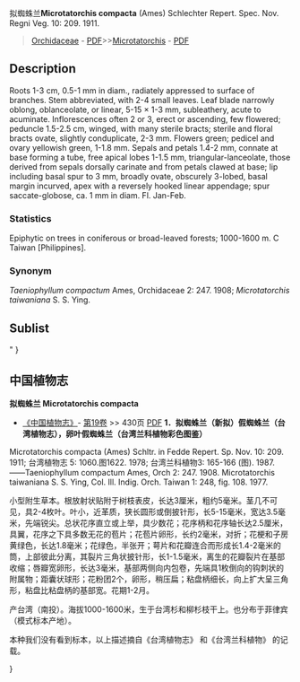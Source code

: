 拟蜘蛛兰**Microtatorchis compacta** (Ames) Schlechter Repert. Spec. Nov. Regni Veg. 10: 209. 1911.

> [Orchidaceae](http://www.iplant.cn/info/Orchidaceae?t=foc) - [PDF](http://www.iplant.cn/foc/pdf/Orchidaceae.pdf)>>[Microtatorchis](http://www.iplant.cn/info/Microtatorchis?t=foc) - [PDF](http://www.iplant.cn/foc/pdf/Microtatorchis.pdf)

## Description

Roots 1-3 cm, 0.5-1 mm in diam., radiately appressed to surface of branches. Stem abbreviated, with 2-4 small leaves. Leaf blade narrowly oblong, oblanceolate, or linear, 5-15 × 1-3 mm, subleathery, acute to acuminate. Inflorescences often 2 or 3, erect or ascending, few flowered; peduncle 1.5-2.5 cm, winged, with many sterile bracts; sterile and floral bracts ovate, slightly conduplicate, 2-3 mm. Flowers green; pedicel and ovary yellowish green, 1-1.8 mm. Sepals and petals 1.4-2 mm, connate at base forming a tube, free apical lobes 1-1.5 mm, triangular-lanceolate, those derived from sepals dorsally carinate and from petals clawed at base; lip including basal spur to 3 mm, broadly ovate, obscurely 3-lobed, basal margin incurved, apex with a reversely hooked linear appendage; spur saccate-globose, ca. 1 mm in diam. Fl. Jan-Feb.

### Statistics
Epiphytic on trees in coniferous or broad-leaved forests; 1000-1600 m. C Taiwan [Philippines].

### Synonym
*Taeniophyllum compactum* Ames, Orchidaceae 2: 247. 1908; *Microtatorchis taiwaniana* S. S. Ying.


## Sublist
"
}
## 中国植物志

**拟蜘蛛兰 Microtatorchis compacta**

* [《中国植物志》](http://www.iplant.cn/frps)- [第19卷](http://www.iplant.cn/frps/vol/19) >> 430页 [PDF](http://www.iplant.cn/frps/pdf/19/430.pdf)
**1．拟蜘蛛兰（新拟）假蜘蛛兰（台湾植物志），卵叶假蜘蛛兰（台湾兰科植物彩色图鉴）**

Microtatorchis compacta (Ames) Schltr. in Fedde Repert. Sp. Nov. 10: 209. 1911; 台湾植物志 5: 1060.图1622. 1978; 台湾兰科植物3: 165-166 (图). 1987. ——Taeniophyllum compactum Ames, Orch 2: 247. 1908. Microtatorchis taiwaniana S. S. Ying, Col. Ill. Indig. Orch. Taiwan 1: 248, fig. 108. 1977.

小型附生草本。根放射状贴附于树枝表皮，长达3厘米，粗约5毫米。茎几不可见，具2-4枚叶。叶小，近革质，狭长圆形或倒披针形，长5-15毫米，宽达3.5毫米，先端锐尖。总状花序直立或上举，具少数花；花序柄和花序轴长达2.5厘米，具翼，花序之下具多数无花的苞片；花苞片卵形，长约2毫米，对折；花梗和子房黄绿色，长达1.8毫米；花绿色，半张开；萼片和花瓣连合而形成长1.4-2毫米的筒，上部彼此分离，其裂片三角状披针形，长1-1.5毫米，离生的花瓣裂片在基部收缩；唇瓣宽卵形，长达3毫米，基部两侧向内包卷，先端具1枚倒向的钩刺状的附属物；距囊状球形；花粉团2个，卵形，稍压扁；粘盘柄细长，向上扩大呈三角形，粘盘比粘盘柄的基部宽。花期1-2月。

产台湾（南投）。海拔1000-1600米，生于台湾杉和柳杉枝干上。也分布于菲律宾（模式标本产地）。

本种我们没有看到标本，以上描述摘自《台湾植物志》 和《台湾兰科植物》 的记载。

}